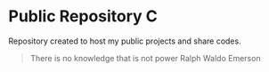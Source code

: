 # Public Repository C
Repository created to host my public projects and share codes.

>There is no knowledge that is not power
Ralph Waldo Emerson
